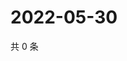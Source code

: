 # 2022-05-30

共 0 条

<!-- BEGIN WEIBO -->
<!-- 最后更新时间 Mon May 30 2022 07:13:18 GMT+0800 (China Standard Time) -->

<!-- END WEIBO -->
